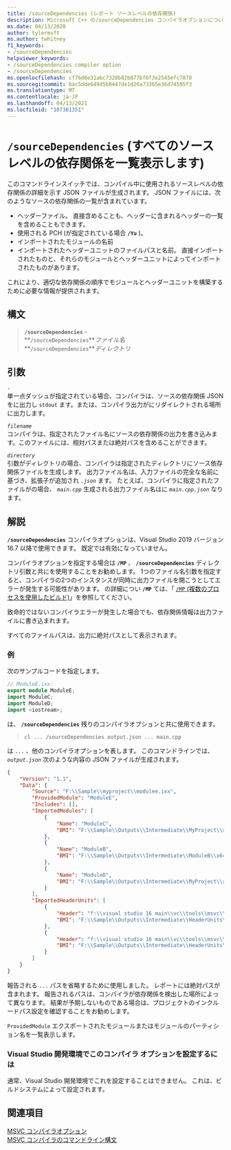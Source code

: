 ```yaml
---
title: /sourceDependencies (レポート ソースレベルの依存関係)
description: Microsoft C++ の/sourceDependencies コンパイラオプションについて説明します。
ms.date: 04/13/2020
author: tylermsft
ms.author: twhitney
f1_keywords:
- /sourceDependencies
helpviewer_keywords:
- /sourceDependencies compiler option
- /sourceDependencies
ms.openlocfilehash: cf76d6e31abc7328b82b877bf6f3e2545efc7878
ms.sourcegitcommit: bac5dde649d5b0447de1d26a73365e36d74595f3
ms.translationtype: MT
ms.contentlocale: ja-JP
ms.lasthandoff: 04/13/2021
ms.locfileid: "107381351"
---
```

# <a name="sourcedependencies-list-all-source-level-dependencies"></a>`/sourceDependencies` (すべてのソースレベルの依存関係を一覧表示します)

このコマンドラインスイッチでは、コンパイル中に使用されるソースレベルの依存関係の詳細を示す JSON ファイルが生成されます。 JSON ファイルには、次のようなソースの依存関係の一覧が含まれています。

- ヘッダーファイル。 直接含めることも、ヘッダーに含まれるヘッダーの一覧を含めることもできます。
- 使用される PCH (が指定されている場合 **`/Yu`** )。
- インポートされたモジュールの名前
- インポートされたヘッダーユニットのファイルパスと名前。 直接インポートされたものと、それらのモジュールとヘッダーユニットによってインポートされたものがあります。

これにより、適切な依存関係の順序でモジュールとヘッダーユニットを構築するために必要な情報が提供されます。

## <a name="syntax"></a>構文

> **`/sourceDependencies`** -\
> **`/sourceDependencies`***ファイル名*\
> **`/sourceDependencies`***ディレクトリ*

## <a name="arguments"></a>引数

*`-`*\
単一点ダッシュが指定されている場合、コンパイラは、ソースの依存関係 JSON をに出力し `stdout` ます。または、コンパイラ出力がにリダイレクトされる場所に出力します。

*`filename`*\
コンパイラは、指定されたファイル名にソースの依存関係の出力を書き込みます。このファイルには、相対パスまたは絶対パスを含めることができます。

*`directory`*\
引数がディレクトリの場合、コンパイラは指定されたディレクトリにソース依存関係ファイルを生成します。 出力ファイル名は、入力ファイルの完全な名前に基づき、拡張子が追加され *`.json`* ます。 たとえば、コンパイラに指定されたファイルがの場合、 *`main.cpp`* 生成される出力ファイル名はに *`main.cpp.json`* なります。

## <a name="remarks"></a>解説

**`/sourceDependencies`** コンパイラオプションは、Visual Studio 2019 バージョン16.7 以降で使用できます。 既定では有効になっていません。

コンパイラオプションを指定する場合は **`/MP`** 、 **`/sourceDependencies`** ディレクトリ引数と共にを使用することをお勧めします。 1つのファイル名引数を指定すると、コンパイラの2つのインスタンスが同時に出力ファイルを開こうとしてエラーが発生する可能性があります。 の詳細につい **`/MP`** ては、「 [ `/MP` (複数のプロセスを使用したビルド)](mp-build-with-multiple-processes.md)」を参照してください。

致命的ではないコンパイラエラーが発生した場合でも、依存関係情報は出力ファイルに書き込まれます。

すべてのファイルパスは、出力に絶対パスとして表示されます。

### <a name="examples"></a>例

次のサンプルコードを指定します。

```cpp
// ModuleE.ixx:
export module ModuleE;
import ModuleC;
import ModuleD;
import <iostream>;
```

は、 **`/sourceDependencies`** 残りのコンパイラオプションと共に使用できます。

> `cl ... /sourceDependencies output.json ... main.cpp`

は `...` 、他のコンパイラオプションを表します。 このコマンドラインでは、 *`output.json`* 次のような内容の JSON ファイルが生成されます。

```JSON
{
    "Version": "1.1",
    "Data": {
        "Source": "F:\\Sample\\myproject\\modulee.ixx",
        "ProvidedModule": "ModuleE",
        "Includes": [],
        "ImportedModules": [
            {
                "Name": "ModuleC",
                "BMI": "F:\\Sample\\Outputs\\Intermediate\\MyProject\\x64\\Debug\\ModuleC.ixx.ifc"
            },
            {
                "Name": "ModuleB",
                "BMI": "F:\\Sample\\Outputs\\Intermediate\\ModuleB\\x64\\Debug\\ModuleB.ixx.ifc"
            },
            {
                "Name": "ModuleD",
                "BMI": "F:\\Sample\\Outputs\\Intermediate\\MyProject\\x64\\Debug\\ModuleD.cppm.ifc"
            }
        ],
        "ImportedHeaderUnits": [
            {
                "Header": "f:\\visual studio 16 main\\vc\\tools\\msvc\\14.29.30030\\include\\iostream",
                "BMI": "F:\\Sample\\Outputs\\Intermediate\\HeaderUnits\\x64\\Debug\\iostream_W4L4JYGFJ3GL8OG9.ifc"
            },
            {
                "Header": "f:\\visual studio 16 main\\vc\\tools\\msvc\\14.29.30030\\include\\yvals_core.h",
                "BMI": "F:\\Sample\\Outputs\\Intermediate\\HeaderUnits\\x64\\Debug\\yvals_core.h.ifc"
            }
        ]
    }
}
```

報告される `...` パスを省略するために使用しました。 レポートには絶対パスが含まれます。 報告されるパスは、コンパイラが依存関係を検出した場所によって異なります。 結果が予期しないものである場合は、プロジェクトのインクルードパス設定を確認することをお勧めします。

`ProvidedModule` エクスポートされたモジュールまたはモジュールのパーティション名を一覧表示します。

### <a name="to-set-this-compiler-option-in-the-visual-studio-development-environment"></a>Visual Studio 開発環境でこのコンパイラ オプションを設定するには

通常、Visual Studio 開発環境でこれを設定することはできません。 これは、ビルドシステムによって設定されます。

## <a name="see-also"></a>関連項目

[MSVC コンパイラオプション](compiler-options.md)<br/>
[MSVC コンパイラのコマンドライン構文](compiler-command-line-syntax.md)<br/>

